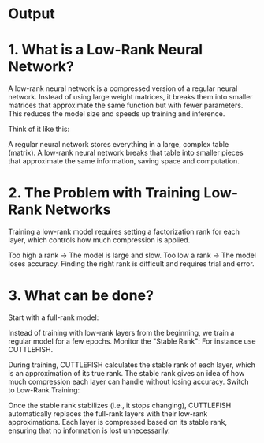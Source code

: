 # Output


# 1. What is a Low-Rank Neural Network?
A low-rank neural network is a compressed version of a regular neural network. Instead of using large weight matrices, it breaks them into smaller matrices that approximate the same function but with fewer parameters. This reduces the model size and speeds up training and inference.

Think of it like this:

A regular neural network stores everything in a large, complex table (matrix).
A low-rank neural network breaks that table into smaller pieces that approximate the same information, saving space and computation.

# 2. The Problem with Training Low-Rank Networks
Training a low-rank model requires setting a factorization rank for each layer, which controls how much compression is applied.

Too high a rank → The model is large and slow.
Too low a rank → The model loses accuracy.
Finding the right rank is difficult and requires trial and error.

# 3. What can be done?

Start with a full-rank model:

Instead of training with low-rank layers from the beginning, we train a regular model for a few epochs.
Monitor the "Stable Rank": For instance use CUTTLEFISH.

During training, CUTTLEFISH calculates the stable rank of each layer, which is an approximation of its true rank.
The stable rank gives an idea of how much compression each layer can handle without losing accuracy.
Switch to Low-Rank Training:

Once the stable rank stabilizes (i.e., it stops changing), CUTTLEFISH automatically replaces the full-rank layers with their low-rank approximations.
Each layer is compressed based on its stable rank, ensuring that no information is lost unnecessarily.
